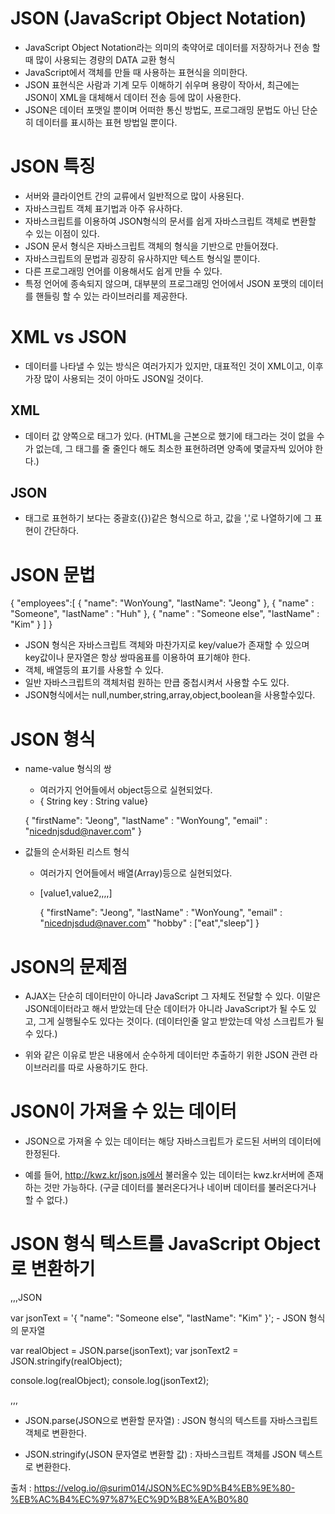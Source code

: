 JSON (JavaScript Object Notation)
====================================

   * JavaScript Object Notation라는 의미의 축약어로 데이터를 저장하거나 전송
     할 때 많이 사용되는 경량의 DATA 교환 형식
   * JavaScript에서 객체를 만들 때 사용하는 표현식을 의미한다.
   * JSON 표현식은 사람과 기계 모두 이해하기 쉬우며 용량이 작아서, 최근에는
     JSON이 XML을 대체해서 데이터 전송 등에 많이 사용한다.
   * JSON은 데이터 포맷일 뿐이며 어떠한 통신 방법도, 프로그래밍 문법도 아닌
     단순히 데이터를 표시하는 표현 방법일 뿐이다.

JSON 특징
==========

   * 서버와 클라이언트 간의 교류에서 일반적으로 많이 사용된다.
   * 자바스크립트 객체 표기법과 아주 유사하다.
   * 자바스크립트를 이용하여 JSON형식의 문서를 쉽게 자바스크립트 객체로 변환할 
     수 있는 이점이 있다.
   * JSON 문서 형식은 자바스크립트 객체의 형식을 기반으로 만들어졌다.
   * 자바스크립트의 문법과 굉장히 유사하지만 텍스트 형식일 뿐이다.
   * 다른 프로그래밍 언어를 이용해서도 쉽게 만들 수 있다.
   * 특정 언어에 종속되지 않으며, 대부분의 프로그래밍 언어에서 JSON 포맷의 
     데이터를 핸들링 할 수 있는 라이브러리를 제공한다.

XML vs JSON
============

   * 데이터를 나타낼 수 있는 방식은 여러가지가 있지만, 대표적인 것이 XML이고, 
     이후 가장 많이 사용되는 것이 아마도 JSON일 것이다.

XML
-----

   * 데이터 값 양쪽으로 태그가 있다.
     (HTML을 근본으로 했기에 태그라는 것이 없을 수가 없는데, 그 태그를 줄
     줄인다 해도 최소한 표현하려면 양족에 몇글자씩 있어야 한다.)

JSON
------

   * 태그로 표현하기 보다는 중괄호({})같은 형식으로 하고, 값을 ','로 나열하기에
     그 표현이 간단하다.

JSON 문법
==========

   {
       "employees":[
           {
               "name": "WonYoung",
               "lastName": "Jeong"
           },
           {
               "name" : "Someone",
               "lastName" : "Huh"
           },
           {
               "name" : "Someone else",
               "lastName" : "Kim"
           }
       ]
   }     

   * JSON 형식은 자바스크립트 객체와 마찬가지로 key/value가 존재할 수 있으며
     key값이나 문자열은 항상 쌍따옴표를 이용하여 표기해야 한다.
   * 객체, 배열등의 표기를 사용할 수 있다.
   * 일반 자바스크립트의 객체처럼 원하는 만큽 중첩시켜서 사용할 수도 있다.
   * JSON형식에서는 null,number,string,array,object,boolean을 사용할수있다.

JSON 형식
==========

   * name-value 형식의 쌍

     * 여러가지 언어들에서 object등으로 실현되었다.
     * { String key : String value}
      
      {
          "firstName": "Jeong",
          "lastName" : "WonYoung",
          "email" : "nicednjsdud@naver.com" 
      }

   * 값들의 순서화된 리스트 형식

     * 여러가지 언어들에서 배열(Array)등으로 실현되었다.
     * [value1,value2,,,,] 

       {
          "firstName": "Jeong",
          "lastName" : "WonYoung",
          "email" : "nicednjsdud@naver.com" 
          "hobby" : ["eat","sleep"]
      }

JSON의 문제점
==============

   * AJAX는 단순히 데이터만이 아니라 JavaScript 그 자체도 전달할 수 있다.
     이말은 JSON데이터라고 해서 받았는데 단순 데이터가 아니라 JavaScript가
     될 수도 있고, 그게 실행될수도 있다는 것이다.
     (데이터인줄 알고 받았는데 악성 스크립트가 될수 있다.)

   * 위와 같은 이유로 받은 내용에서 순수하게 데이터만 추출하기 위한 JSON 관련
     라이브러리를 따로 사용하기도 한다.
        
JSON이 가져올 수 있는 데이터
============================

   * JSON으로 가져올 수 있는 데이터는 해당 자바스크립트가 로드된 서버의 
     데이터에 한정된다.

   * 예를 들어, http://kwz.kr/json.js에서 불러올수 있는 데이터는 kwz.kr서버에
     존재하는 것만 가능하다.
     (구글 데이터를 불러온다거나 네이버 데이터를 불러온다거나 할 수 없다.)  

JSON 형식 텍스트를 JavaScript Object로 변환하기
==============================================
,,,JSON

   var jsonText = '{ "name": "Someone else", "lastName": "Kim" }';
      - JSON 형식의 문자열

   var realObject = JSON.parse(jsonText);
   var jsonText2 = JSON.stringify(realObject);

   console.log(realObject);
   console.log(jsonText2);

,,,

   * JSON.parse(JSON으로 변환할 문자열) : JSON 형식의 텍스트를 자바스크립트 
     객체로 변환한다.

   * JSON.stringify(JSON 문자열로 변환할 값) : 자바스크립트 객체를 JSON 
     텍스트로 변환한다.

출처 : https://velog.io/@surim014/JSON%EC%9D%B4%EB%9E%80-%EB%AC%B4%EC%97%87%EC%9D%B8%EA%B0%80        

